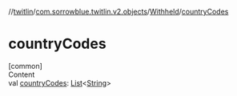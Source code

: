 //[twitlin](../../index.md)/[com.sorrowblue.twitlin.v2.objects](../index.md)/[Withheld](index.md)/[countryCodes](country-codes.md)



# countryCodes  
[common]  
Content  
val [countryCodes](country-codes.md): [List](https://kotlinlang.org/api/latest/jvm/stdlib/kotlin.collections/-list/index.html)<[String](https://kotlinlang.org/api/latest/jvm/stdlib/kotlin/-string/index.html)>  



